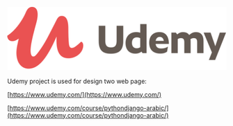 ![Udemy Logo](./client/src/assets/svg/udemy.svg)

Udemy project is used for design two web page:

[https://www.udemy.com/](https://www.udemy.com/)

[https://www.udemy.com/course/pythondjango-arabic/](https://www.udemy.com/course/pythondjango-arabic/)
